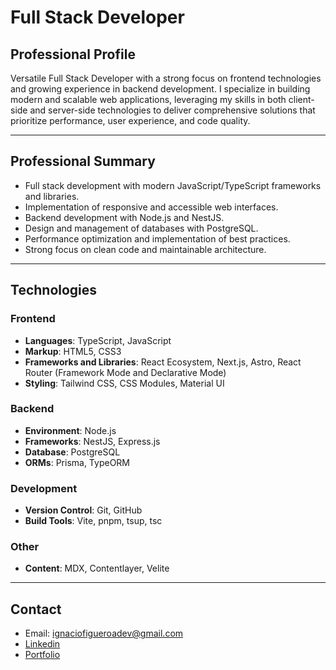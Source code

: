 # Full Stack Developer

## Professional Profile  
Versatile Full Stack Developer with a strong focus on frontend technologies and growing experience in backend development. I specialize in building modern and scalable web applications, leveraging my skills in both client-side and server-side technologies to deliver comprehensive solutions that prioritize performance, user experience, and code quality.

---

## Professional Summary  
- Full stack development with modern JavaScript/TypeScript frameworks and libraries.  
- Implementation of responsive and accessible web interfaces.  
- Backend development with Node.js and NestJS.  
- Design and management of databases with PostgreSQL.  
- Performance optimization and implementation of best practices.  
- Strong focus on clean code and maintainable architecture.  

---

## Technologies  

### Frontend  
- **Languages**: TypeScript, JavaScript  
- **Markup**: HTML5, CSS3  
- **Frameworks and Libraries**: React Ecosystem, Next.js, Astro, React Router (Framework Mode and Declarative Mode)  
- **Styling**: Tailwind CSS, CSS Modules, Material UI  

### Backend  
- **Environment**: Node.js  
- **Frameworks**: NestJS, Express.js  
- **Database**: PostgreSQL  
- **ORMs**: Prisma, TypeORM

### Development  
- **Version Control**: Git, GitHub  
- **Build Tools**: Vite, pnpm, tsup, tsc  

### Other
- **Content**: MDX, Contentlayer, Velite  

---

## Contact  
- Email: ignaciofigueroadev@gmail.com
- [Linkedin](https://www.linkedin.com/in/figueroa-ignacio)   
- [Portfolio](https://ignaciofigueroa.vercel.app)
